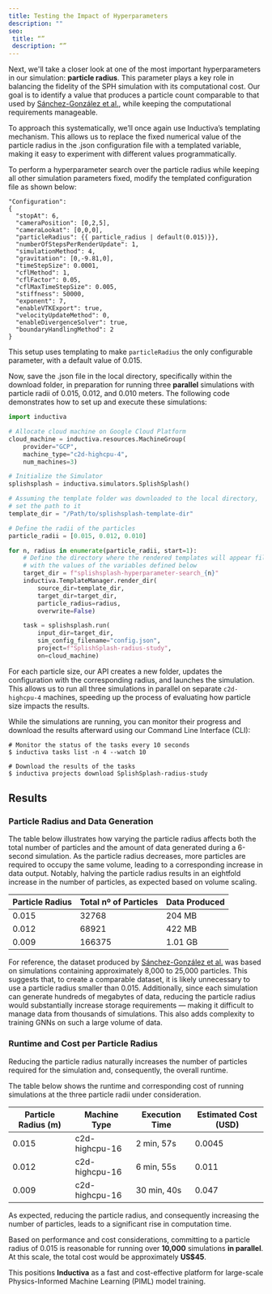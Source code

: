 ```yaml
---
title: Testing the Impact of Hyperparameters
description: ""
seo:
 title: “”
 description: “”
---
```


Next, we'll take a closer look at one of the most important hyperparameters in our simulation: **particle radius**. This parameter plays a key role in balancing the fidelity of the SPH simulation with its computational cost. Our goal is to identify a value that produces a particle count comparable to that used by [Sánchez-González et al.](https://arxiv.org/abs/2002.09405), while keeping the computational requirements manageable.

To approach this systematically, we’ll once again use Inductiva’s templating mechanism. This allows us to replace the fixed numerical value of the particle radius in the .json configuration file with a templated variable, making it easy to experiment with different values programmatically.

To perform a hyperparameter search over the particle radius while keeping all other simulation parameters fixed, modify the templated configuration file as shown below:

```text
"Configuration": 
{
  "stopAt": 6,
  "cameraPosition": [0,2,5],
  "cameraLookat": [0,0,0],
  "particleRadius": {{ particle_radius | default(0.015)}},
  "numberOfStepsPerRenderUpdate": 1,
  "simulationMethod": 4,
  "gravitation": [0,-9.81,0],
  "timeStepSize": 0.0001,
  "cflMethod": 1, 
  "cflFactor": 0.05,
  "cflMaxTimeStepSize": 0.005,		
  "stiffness": 50000,
  "exponent": 7,
  "enableVTKExport": true,
  "velocityUpdateMethod": 0,
  "enableDivergenceSolver": true,
  "boundaryHandlingMethod": 2
}
```

This setup uses templating to make `particleRadius` the only configurable parameter, with a default value of 0.015.

Now, save the .json file in the local directory, specifically within the download folder, in preparation for running three **parallel** simulations with particle radii of 0.015, 0.012, and 0.010 meters. The following code demonstrates how to set up and execute these simulations:

```python
import inductiva

# Allocate cloud machine on Google Cloud Platform
cloud_machine = inductiva.resources.MachineGroup(
    provider="GCP",
    machine_type="c2d-highcpu-4",
    num_machines=3)

# Initialize the Simulator
splishsplash = inductiva.simulators.SplishSplash()

# Assuming the template folder was downloaded to the local directory,
# set the path to it
template_dir = "/Path/to/splishsplash-template-dir"

# Define the radii of the particles
particle_radii = [0.015, 0.012, 0.010]

for n, radius in enumerate(particle_radii, start=1):
    # Define the directory where the rendered templates will appear filled 
    # with the values of the variables defined below
    target_dir = f"splishsplash-hyperparameter-search_{n}"
    inductiva.TemplateManager.render_dir(
        source_dir=template_dir,
        target_dir=target_dir,
        particle_radius=radius,
        overwrite=False)

    task = splishsplash.run(
        input_dir=target_dir,
        sim_config_filename="config.json",
        project=f"SplishSplash-radius-study",
        on=cloud_machine)
```

For each particle size, our API creates a new folder, updates the configuration with the corresponding radius, and launches the 
simulation. This allows us to run all three simulations in parallel on separate `c2d-highcpu-4` machines, speeding up the process 
of evaluating how particle size impacts the results.

While the simulations are running, you can monitor their progress and download the results afterward using our Command Line Interface (CLI):

```
# Monitor the status of the tasks every 10 seconds
$ inductiva tasks list -n 4 --watch 10

# Download the results of the tasks
$ inductiva projects download SplishSplash-radius-study
```

## Results 

### Particle Radius and Data Generation
The table below illustrates how varying the particle radius affects both the total number of particles and the amount of data generated during a 6-second simulation. As the particle radius decreases, more particles are required to occupy the same volume, leading to a corresponding increase in data output. Notably, halving the particle radius results in an eightfold increase in the number of particles, as expected based on volume scaling.

| Particle Radius | Total nº of Particles | Data Produced |
| --------------- | --------------------- | ------------- |
| 0.015           | 32768                 | 204 MB        |
| 0.012           | 68921                 | 422 MB        |
| 0.009           | 166375                | 1.01 GB       |

For reference, the dataset produced by [Sánchez-González et al.](https://arxiv.org/abs/2002.09405) was based on simulations containing approximately 8,000 to 25,000 particles. This suggests that, to create a comparable dataset, it is likely unnecessary to use a particle radius smaller than 0.015. Additionally, since each simulation can generate hundreds of megabytes of data, reducing the particle radius would substantially increase storage requirements — making it difficult to manage data from thousands of simulations. This also adds complexity to training GNNs on such a large volume of data.

### Runtime and Cost per Particle Radius
Reducing the particle radius naturally increases the number of particles required for the simulation and, consequently, the overall runtime.

The table below shows the runtime and corresponding cost of running simulations at the three particle radii under consideration.

| Particle Radius (m) | Machine Type       | Execution Time | Estimated Cost (USD) |
|---------------------|--------------------|----------------|-----------------------|
| 0.015               | c2d-highcpu-16     | 2 min, 57s     | 0.0045                |
| 0.012               | c2d-highcpu-16     | 6 min, 55s     | 0.011                 |
| 0.009               | c2d-highcpu-16     | 30 min, 40s    | 0.047                 |

As expected, reducing the particle radius, and consequently increasing the number of particles, leads to a significant rise in 
computation time.

Based on performance and cost considerations, committing to a particle radius of 0.015 is reasonable for running over **10,000** 
simulations **in parallel**. At this scale, the total cost would be approximately **US$45**.

This positions **Inductiva** as a fast and cost-effective platform for large-scale Physics-Informed Machine Learning (PIML) model training.